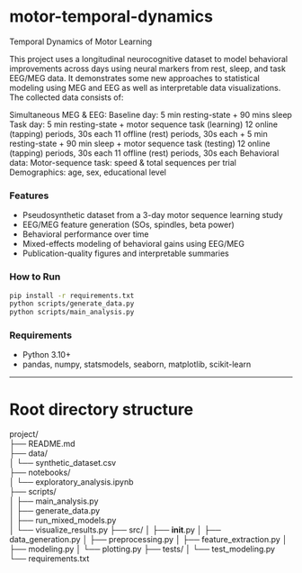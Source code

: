 # motor-temporal-dynamics
Temporal Dynamics of Motor Learning

This project uses a longitudinal neurocognitive dataset to model behavioral improvements across days using neural markers from rest, sleep, and task EEG/MEG data. It demonstrates some new approaches to statistical modeling using MEG and EEG as well as interpretable data visualizations. The collected data consists of:

Simultaneous MEG & EEG:
  Baseline day: 5 min resting-state
                + 90 mins sleep
  Task day:     5 min resting-state
                + motor sequence task (learning)
                  12 online (tapping) periods, 30s each
                  11 offline (rest) periods, 30s each
                + 5 min resting-state
                + 90 min sleep
                + motor sequence task (testing)
                  12 online (tapping) periods, 30s each
                  11 offline (rest) periods, 30s each
  Behavioral data:
    Motor-sequence task: speed & total sequences per trial
    Demographics: age, sex, educational level
  


###  Features
- Pseudosynthetic dataset from a 3-day motor sequence learning study
- EEG/MEG feature generation (SOs, spindles, beta power)
- Behavioral performance over time
- Mixed-effects modeling of behavioral gains using EEG/MEG
- Publication-quality figures and interpretable summaries

### How to Run
```bash
pip install -r requirements.txt
python scripts/generate_data.py
python scripts/main_analysis.py
```

### Requirements
- Python 3.10+
- pandas, numpy, statsmodels, seaborn, matplotlib, scikit-learn

---

# Root directory structure
project/<br />
├── README.md<br />
├── data/<br />
│   └── synthetic_dataset.csv<br />
├── notebooks/<br />
│   └── exploratory_analysis.ipynb<br />
├── scripts/<br />
│   ├── main_analysis.py<br />
│   ├── generate_data.py<br />
│   ├── run_mixed_models.py<br />
│   └── visualize_results.py
├── src/
│   ├── __init__.py
│   ├── data_generation.py
│   ├── preprocessing.py
│   ├── feature_extraction.py
│   ├── modeling.py
│   └── plotting.py
├── tests/
│   └── test_modeling.py
└── requirements.txt
